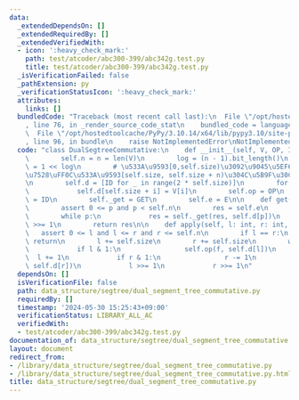 ```yaml
---
data:
  _extendedDependsOn: []
  _extendedRequiredBy: []
  _extendedVerifiedWith:
  - icon: ':heavy_check_mark:'
    path: test/atcoder/abc300-399/abc342g.test.py
    title: test/atcoder/abc300-399/abc342g.test.py
  _isVerificationFailed: false
  _pathExtension: py
  _verificationStatusIcon: ':heavy_check_mark:'
  attributes:
    links: []
  bundledCode: "Traceback (most recent call last):\n  File \"/opt/hostedtoolcache/PyPy/3.10.14/x64/lib/pypy3.10/site-packages/onlinejudge_verify/documentation/build.py\"\
    , line 76, in _render_source_code_stat\n    bundled_code = language.bundle(\n\
    \  File \"/opt/hostedtoolcache/PyPy/3.10.14/x64/lib/pypy3.10/site-packages/onlinejudge_verify/languages/python.py\"\
    , line 96, in bundle\n    raise NotImplementedError\nNotImplementedError\n"
  code: "class DualSegtreeCommutative:\n    def __init__(self, V, OP, ID, GET, E):\n\
    \        self.n = n = len(V)\n        log = (n - 1).bit_length()\n        self.size\
    \ = 1 << log\n        # \u533A\u9593[0,self.size)\u3092\u9045\u5EF6\u4F1D\u64AD\
    \u7528\uFF0C\u533A\u9593[self.size, self.size + n)\u304C\u5B9F\u30C7\u30FC\u30BF\
    \n        self.d = [ID for _ in range(2 * self.size)]\n        for i in range(n):\n\
    \            self.d[self.size + i] = V[i]\n        self.op = OP\n        self.identity\
    \ = ID\n        self._get = GET\n        self.e = E\n\n    def get(self, p: int):\n\
    \        assert 0 <= p and p < self.n\n        res = self.e\n        p += self.size\n\
    \        while p:\n            res = self._get(res, self.d[p])\n            p\
    \ >>= 1\n        return res\n\n    def apply(self, l: int, r: int, f):\n     \
    \   assert 0 <= l and l <= r and r <= self.n\n        if l == r:\n           \
    \ return\n        l += self.size\n        r += self.size\n        while l < r:\n\
    \            if l & 1:\n                self.op(f, self.d[l])\n              \
    \  l += 1\n            if r & 1:\n                r -= 1\n                self.op(f,\
    \ self.d[r])\n            l >>= 1\n            r >>= 1\n"
  dependsOn: []
  isVerificationFile: false
  path: data_structure/segtree/dual_segment_tree_commutative.py
  requiredBy: []
  timestamp: '2024-05-30 15:25:43+09:00'
  verificationStatus: LIBRARY_ALL_AC
  verifiedWith:
  - test/atcoder/abc300-399/abc342g.test.py
documentation_of: data_structure/segtree/dual_segment_tree_commutative.py
layout: document
redirect_from:
- /library/data_structure/segtree/dual_segment_tree_commutative.py
- /library/data_structure/segtree/dual_segment_tree_commutative.py.html
title: data_structure/segtree/dual_segment_tree_commutative.py
---
```

